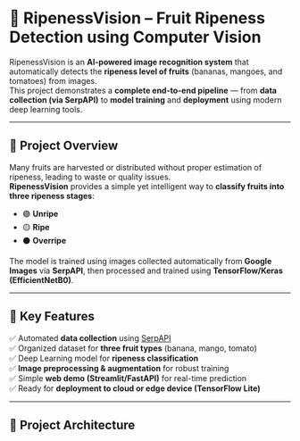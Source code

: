 # 🍌 RipenessVision – Fruit Ripeness Detection using Computer Vision

RipenessVision is an **AI-powered image recognition system** that automatically detects the **ripeness level of fruits** (bananas, mangoes, and tomatoes) from images.  
This project demonstrates a **complete end-to-end pipeline** — from **data collection (via SerpAPI)** to **model training** and **deployment** using modern deep learning tools.

---

## 🚀 Project Overview

Many fruits are harvested or distributed without proper estimation of ripeness, leading to waste or quality issues.  
**RipenessVision** provides a simple yet intelligent way to **classify fruits into three ripeness stages**:

- 🟢 **Unripe**
- 🟡 **Ripe**
- ⚫ **Overripe**

The model is trained using images collected automatically from **Google Images** via **SerpAPI**, then processed and trained using **TensorFlow/Keras (EfficientNetB0)**.

---

## 🧠 Key Features

✅ Automated **data collection** using [SerpAPI](https://serpapi.com/)  
✅ Organized dataset for **three fruit types** (banana, mango, tomato)  
✅ Deep Learning model for **ripeness classification**  
✅ **Image preprocessing & augmentation** for robust training  
✅ Simple **web demo (Streamlit/FastAPI)** for real-time prediction  
✅ Ready for **deployment to cloud or edge device (TensorFlow Lite)**

---

## 🧩 Project Architecture

